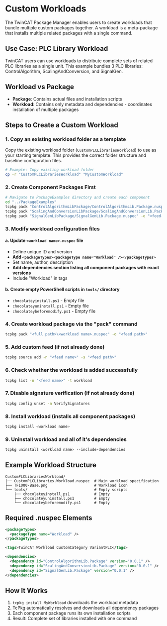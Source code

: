 # Custom Workloads

The TwinCAT Package Manager enables users to create workloads that bundle multiple custom packages together. A workload is a meta-package that installs multiple related packages with a single command.

## Use Case: PLC Library Workload

TwinCAT users can use workloads to distribute complete sets of related PLC libraries as a single unit. This example bundles 3 PLC libraries: ControlAlgorithm, ScalingAndConversion, and SignalGen.

## Workload vs Package

- **Package**: Contains actual files and installation scripts
- **Workload**: Contains only metadata and dependencies - coordinates installation of multiple packages

## Steps to Create a Custom Workload

### 1. Copy an existing workload folder as a template
Copy the existing workload folder (`CustomPLCLibrariesWorkload`) to use as your starting template. This provides the correct folder structure and baseline configuration files.

```bash
# Example: Copy existing workload folder
cp -r "CustomPLCLibrariesWorkload" "MyCustomWorkload"
```

### 2. Create Component Packages First
```bash
# Navigate to PackageExamples directory and create each component
cd "../PackageExamples"
tcpkg pack "ControlAlgorithmLibPackage/ControlAlgorithmLib.Package.nuspec" -o "<feed-path>"
tcpkg pack "ScalingAndConversionLibPackage/ScalingAndConversionLib.Package.nuspec" -o "<feed-path>"
tcpkg pack "SignalGenLibPackage/SignalGenLib.Package.nuspec" -o "<feed-path>"
```

### 3. Modify workload configuration files

#### a. Update `<workload name>.nuspec` file
- Define unique ID and version
- **Add `<packageTypes><packageType name="Workload" /></packageTypes>`**
- Set name, author, description
- **Add dependencies section listing all component packages with exact versions**
- Include "Workload" in tags

#### b. Create empty PowerShell scripts in `tools/` directory
- `chocolateyinstall.ps1` - Empty file
- `chocolateyuninstall.ps1` - Empty file
- `chocolateybeforemodify.ps1` - Empty file


### 4. Create workload package via the "pack" command
```bash
tcpkg pack "<full path>\<workload name>.nuspec" -o "<feed path>"
```

### 5. Add custom feed (if not already done)
```bash
tcpkg source add -n "<feed name>" -s "<feed path>"
```

### 6. Check whether the workload is added successfully
```bash
tcpkg list -n "<feed name>" -t workload
```

### 7. Disable signature verification (if not already done)
```bash
tcpkg config unset -n VerifySignatures
```

### 8. Install workload (installs all component packages)
```bash
tcpkg install <workload name>
```

### 9. Uninstall workload and all of it's dependencies
```bash
tcpkg uninstall <workload name> --include-dependencies
```

## Example Workload Structure

```
CustomPLCLibrariesWorkload/
├── CustomPLCLibraries.Workload.nuspec  # Main workload specification
├── TF1000-Base.png                     # Workload icon
└── tools/                              # Empty scripts
    ├── chocolateyinstall.ps1           # Empty
    ├── chocolateyuninstall.ps1         # Empty
    └── chocolateybeforemodify.ps1      # Empty
```

## Required .nuspec Elements

```xml
<packageTypes>
  <packageType name="Workload" />
</packageTypes>

<tags>TwinCAT Workload CustomCategory VariantPLC</tags>

<dependencies>
  <dependency id="ControlAlgorithmLib.Package" version="0.0.1" />
  <dependency id="ScalingAndConversionLib.Package" version="0.0.1" />
  <dependency id="SignalGenLib.Package" version="0.0.1" />
</dependencies>
```

## How It Works

1. `tcpkg install MyWorkload` downloads the workload metadata
2. TcPkg automatically resolves and downloads all dependency packages
3. Each component package runs its own installation scripts
4. Result: Complete set of libraries installed with one command
